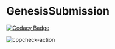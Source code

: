 # GenesisSubmission

[![Codacy Badge](https://api.codacy.com/project/badge/Grade/282617e18ede415fa94f4598af853dad)](https://app.codacy.com/manual/99002592/GenesisSubmission?utm_source=github.com&utm_medium=referral&utm_content=99002592/GenesisSubmission&utm_campaign=Badge_Grade_Dashboard)

![cppcheck-action](https://github.com/99002592/GenesisSubmission/workflows/cppcheck-action/badge.svg)
